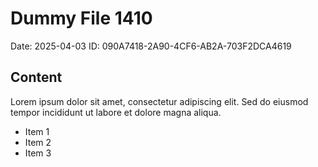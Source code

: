 # Dummy File 1410

Date: 2025-04-03
ID: 090A7418-2A90-4CF6-AB2A-703F2DCA4619

## Content

Lorem ipsum dolor sit amet, consectetur adipiscing elit.
Sed do eiusmod tempor incididunt ut labore et dolore magna aliqua.

* Item 1
* Item 2
* Item 3
